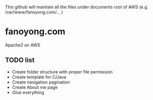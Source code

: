 This github will maintain all the files under documents root of AWS (e.g. /var/www/fanoyong.com/... )

# fanoyong.com
Apache2 on AWS

## TODO list
- Create folder structure with proper file permission
- Create template for C/Java
- Create navigation pagination
- Create About me page
- Glue everything
